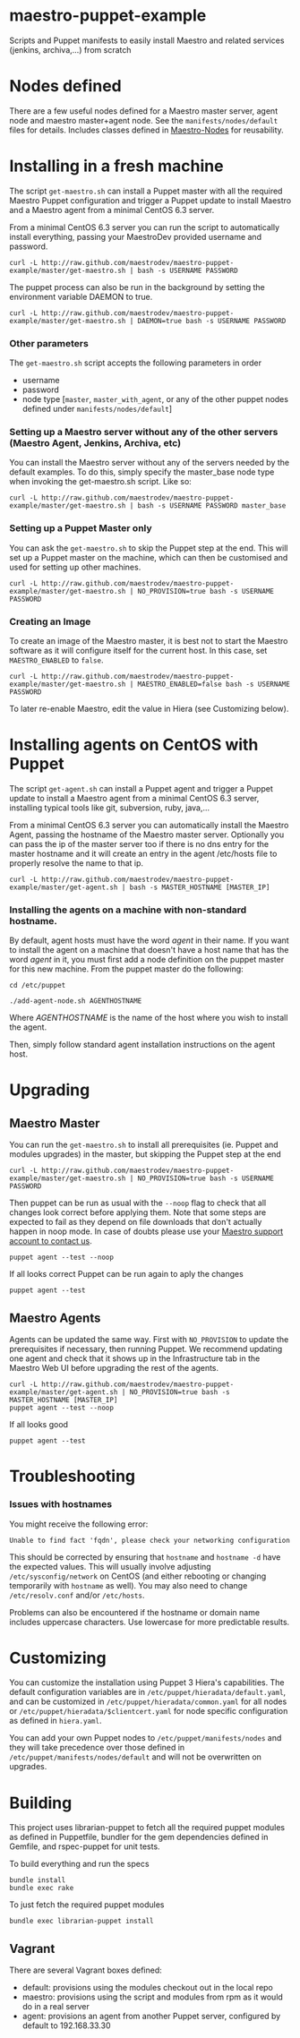 maestro-puppet-example
===================

Scripts and Puppet manifests to easily install Maestro and related services (jenkins, archiva,...) from scratch

Nodes defined
=============
There are a few useful nodes defined for a Maestro master server, agent node and maestro master+agent node. See the `manifests/nodes/default` files for details.
Includes classes defined in [Maestro-Nodes](https://github.com/maestrodev/puppet-maestro_nodes) for reusability.

Installing in a fresh machine
=============================
The script `get-maestro.sh` can install a Puppet master with all the required Maestro Puppet configuration and trigger a Puppet update to install Maestro and a Maestro agent from a minimal CentOS 6.3 server.

From a minimal CentOS 6.3 server you can run the script to automatically install everything, passing your MaestroDev provided username and password.

```
curl -L http://raw.github.com/maestrodev/maestro-puppet-example/master/get-maestro.sh | bash -s USERNAME PASSWORD
```

The puppet process can also be run in the background by setting the environment variable DAEMON to true.

```
curl -L http://raw.github.com/maestrodev/maestro-puppet-example/master/get-maestro.sh | DAEMON=true bash -s USERNAME PASSWORD
```

### Other parameters

The `get-maestro.sh` script accepts the following parameters in order

* username
* password
* node type [`master`, `master_with_agent`, or any of the other puppet nodes defined under `manifests/nodes/default`]


### Setting up a Maestro server without any of the other servers (Maestro Agent, Jenkins, Archiva, etc)

You can install the Maestro server without any of the servers needed by the default examples. To do this, simply specify
the master_base node type when invoking the get-maestro.sh script. Like so:

```
curl -L http://raw.github.com/maestrodev/maestro-puppet-example/master/get-maestro.sh | bash -s USERNAME PASSWORD master_base
```

### Setting up a Puppet Master only

You can ask the `get-maestro.sh` to skip the Puppet step at the end. This
will set up a Puppet master on the machine, which can then be customised and
used for setting up other machines.

```
curl -L http://raw.github.com/maestrodev/maestro-puppet-example/master/get-maestro.sh | NO_PROVISION=true bash -s USERNAME PASSWORD
```

### Creating an Image

To create an image of the Maestro master, it is best not to start the Maestro
software as it will configure itself for the current host. In this case, set
`MAESTRO_ENABLED` to `false`.

```
curl -L http://raw.github.com/maestrodev/maestro-puppet-example/master/get-maestro.sh | MAESTRO_ENABLED=false bash -s USERNAME PASSWORD
```

To later re-enable Maestro, edit the value in Hiera (see Customizing below).

Installing agents on CentOS with Puppet
=======================================
The script `get-agent.sh` can install a Puppet agent and trigger a Puppet update to install a Maestro agent from a minimal CentOS 6.3 server, installing typical tools like git, subversion, ruby, java,...

From a minimal CentOS 6.3 server you can automatically install the Maestro Agent, passing the hostname of the Maestro master server.
Optionally you can pass the ip of the master server too if there is no dns entry for the master hostname and it will create an entry in the agent /etc/hosts file to properly resolve the name to that ip.

```
curl -L http://raw.github.com/maestrodev/maestro-puppet-example/master/get-agent.sh | bash -s MASTER_HOSTNAME [MASTER_IP]
```

### Installing the agents on a machine with non-standard hostname.

By default, agent hosts must have the word *agent* in their name. If you want to install the agent on a machine that
doesn't have a host name that has the word *agent* in it, you must first add a node definition on the puppet master for
this new machine.  From the puppet master do the following:

``` cd /etc/puppet ```

```./add-agent-node.sh AGENTHOSTNAME```

Where *AGENTHOSTNAME* is the name of the host where you wish to install the agent.

Then, simply follow standard agent installation instructions on the agent host.

Upgrading
=========
## Maestro Master

You can run the `get-maestro.sh` to install all prerequisites (ie. Puppet and modules upgrades) in the master, but skipping the Puppet step at the end

    curl -L http://raw.github.com/maestrodev/maestro-puppet-example/master/get-maestro.sh | NO_PROVISION=true bash -s USERNAME PASSWORD


Then puppet can be run as usual with the `--noop` flag to check that all changes look correct before applying them.
Note that some steps are expected to fail as they depend on file downloads that don't actually happen in noop mode. In case of doubts please use your [Maestro support account to contact us](https://support.maestrodev.com/).

    puppet agent --test --noop

If all looks correct Puppet can be run again to aply the changes

    puppet agent --test

## Maestro Agents

Agents can be updated the same way. First with `NO_PROVISION` to update the prerequisites if necessary, then running Puppet. We recommend updating one agent and check that it shows up in the Infrastructure tab in the Maestro Web UI before upgrading the rest of the agents.

    curl -L http://raw.github.com/maestrodev/maestro-puppet-example/master/get-agent.sh | NO_PROVISION=true bash -s MASTER_HOSTNAME [MASTER_IP]
    puppet agent --test --noop

If all looks good

    puppet agent --test


Troubleshooting
===============

### Issues with hostnames

You might receive the following error:

```Unable to find fact 'fqdn', please check your networking configuration```

This should be corrected by ensuring that `hostname` and `hostname -d` have
the expected values. This will usually involve adjusting
`/etc/sysconfig/network` on CentOS (and either rebooting or changing
temporarily with `hostname` as well). You may also need to change
`/etc/resolv.conf` and/or `/etc/hosts`.

Problems can also be encountered if the hostname or domain name includes
uppercase characters. Use lowercase for more predictable results.

Customizing
===========
You can customize the installation using Puppet 3 Hiera's capabilities. The default configuration variables are in `/etc/puppet/hieradata/default.yaml`, and can be customized in `/etc/puppet/hieradata/common.yaml` for all nodes or `/etc/puppet/hieradata/$clientcert.yaml` for node specific configuration as defined in `hiera.yaml`.

You can add your own Puppet nodes to `/etc/puppet/manifests/nodes` and they will take precedence over those defined in `/etc/puppet/manifests/nodes/default` and will not be overwritten on upgrades.

Building
========
This project uses librarian-puppet to fetch all the required puppet modules as defined in Puppetfile, bundler for the gem dependencies defined in Gemfile, and rspec-puppet for unit tests.

To build everything and run the specs

```
bundle install
bundle exec rake
```

To just fetch the required puppet modules

```
bundle exec librarian-puppet install
```

Vagrant
-------
There are several Vagrant boxes defined:

* default: provisions using the modules checkout out in the local repo
* maestro: provisions using the script and modules from rpm as it would do in a real server
* agent: provisions an agent from another Puppet server, configured by default to 192.168.33.30

